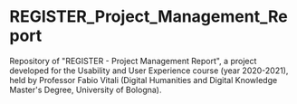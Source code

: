 # REGISTER_Project_Management_Report
Repository of "REGISTER - Project Management Report", a project developed for the Usability and User Experience course (year 2020-2021), held by Professor Fabio Vitali (Digital Humanities and Digital Knowledge Master's Degree, University of Bologna).
